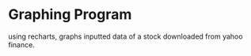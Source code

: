 # Graphing Program


using recharts, graphs inputted data of a stock downloaded from yahoo finance.
